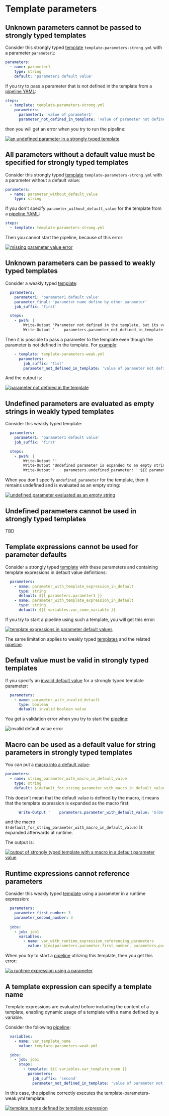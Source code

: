 # Template parameters

## Unknown parameters cannot be passed to strongly typed templates

Consider this strongly typed [template](https://github.com/JakubLinhart/AzureDevOpsBattlefield/blob/9ecd2d4b62ecbcca416f5729238c2aca64e619c5/pipelines/template-parameters-strong.yml) `template-parameters-strong.yml` with a parameter `parameter1`:

```yaml
parameters:
  - name: parameter1
    type: string
    default: 'parameter1 default value'
```

If you try to pass a parameter that is not defined in the template from a [pipeline YAML](https://github.com/JakubLinhart/AzureDevOpsBattlefield/blob/9ecd2d4b62ecbcca416f5729238c2aca64e619c5/pipelines/template-parameters-unknown-parameter-invalid.yml):

```yaml
steps:
  - template: template-parameters-strong.yml
    parameters:
      parameter1: 'value of parameter1'
      parameter_not_defined_in_template: 'value of parameter not defined in template'
```

then you will get an error when you try to run the pipeline:

[![an undefined parameter in a strongly typed template](images/template-parameters-unknown-parameter-output.png)](https://dev.azure.com/linj/AzureDevOpsBattleground/_build?definitionId=17&_a=summary) 

## All parameters without a default value must be specified for strongly typed templates

Consider this strongly typed [template](https://github.com/JakubLinhart/AzureDevOpsBattlefield/blob/5ba2104901341953f6e44041d0869ba6680aece2/pipelines/template-parameters-strong.yml) `template-parameters-strong.yml` with a parameter without a default value:

```yaml
parameters:
  - name: parameter_without_default_value
    type: string
```

If you don't specify `parameter_without_default_value` for the template from a [pipeline YAML](https://github.com/JakubLinhart/AzureDevOpsBattlefield/blob/main/pipelines/template-parameters-without-value-invalid.yml):

```yaml
steps:
  - template: template-parameters-strong.yml
```

Then you cannot start the pipeline, because of this error:

[![missing parameter value error](images/template-parameters-missing-parameter-value-error.png)](https://dev.azure.com/linj/AzureDevOpsBattleground/_build?definitionId=18&_a=summary)

## Unknown parameters can be passed to weakly typed templates

Consider a weakly typed [template](https://github.com/JakubLinhart/AzureDevOpsBattlefield/blob/8c84e1fc906578dc5a9a40c6ad4ed4b80576bca5/pipelines/template-parameters-weak.yml):

```yaml
  parameters:
    parameter1: 'parameter1 default value'
    parameter_final: 'parameter name define by other parameter'
    job_suffix: 'first'

  steps:
    - pwsh: |
        Write-Output 'Parameter not defined in the template, but its value is specified as a template argument.'
        Write-Output '    parameters.parameter_not_defined_in_template: ''${{ parameters.parameter_not_defined_in_template }}'''
```

Then it is possible to pass a parameter to the template even though the parameter is not defined in the template. For [example](https://github.com/JakubLinhart/AzureDevOpsBattlefield/blob/77e1e2854686fa6e83e174a5bca09f0e8bf4aef2/pipelines/template-parameters.yml#L28):

```yaml
    - template: template-parameters-weak.yml
      parameters:
        job_suffix: 'fist'
        parameter_not_defined_in_template: 'value of parameter not defined in the template'
```

And the output is:

[![parameter not defined in the template](images/template-parameters-not-defined-in-template-output.png)](https://dev.azure.com/linj/AzureDevOpsBattleground/_build/results?buildId=315&view=logs&j=639dafd1-9d08-5ba3-6aa9-ec5498121476&t=24face41-f372-5a6c-3571-dd84dc13970b&l=16)

## Undefined parameters are evaluated as empty strings in weakly typed templates

Consider this weakly typed template:

```yaml
  parameters:
    parameter1: 'parameter1 default value'
    job_suffix: 'first'

  steps:
    - pwsh: |
        Write-Output ''
        Write-Output 'Undefined parameter is expanded to an empty string.'
        Write-Output '    parameters.undefined_parameter: ''${{ parameters.undefined_parameter }}'''
```

When you don't specify `undefined_parameter` for the template, then it remains undefined and is evaluated as an empty string:

[![undefined parameter evaluated as an empty string](images/template-parameters-weak-undefined-parameter-output.png)](https://dev.azure.com/linj/AzureDevOpsBattleground/_build/results?buildId=315&view=logs&j=639dafd1-9d08-5ba3-6aa9-ec5498121476&t=24face41-f372-5a6c-3571-dd84dc13970b&l=18)

## Undefined parameters cannot be used in strongly typed templates

TBD

## Template expressions cannot be used for parameter defaults

Consider a strongly typed [template](https://github.com/JakubLinhart/AzureDevOpsBattlefield/blob/104d84b7a8599073912138ab33db3f72fedc3702/pipelines/template-parameters-strong-default-with-expression-invalid-template.yml) with these parameters and containing template expressions in default value definitions:

```yaml
  parameters:
    - name: parameter_with_template_expression_in_default
      type: string
      default: ${{ parameters.parameter1 }}
    - name: parameter_with_template_expression_in_default
      type: string
      default: ${{ variables.var_some_variable }}
```

If you try to start a pipeline using such a template, you will get this error:

[![template expressions in parameter default values](images/template-parameters-strong-default-with-expression-invalid-error.png)](https://dev.azure.com/linj/AzureDevOpsBattleground/_build?definitionId=19&_a=summary)

The same limitation applies to weakly typed [templates](https://github.com/JakubLinhart/AzureDevOpsBattlefield/blob/main/pipelines/template-parameters-weak-default-with-expression-invalid-template.yml) and the related [pipeline](https://dev.azure.com/linj/AzureDevOpsBattleground/_build?definitionId=20&_a=summary).

## Default value must be valid in strongly typed templates

If you specify an [invalid default value](https://github.com/JakubLinhart/AzureDevOpsBattlefield/blob/5af8c3b0ee84d8c2a1de858df43dcb13edaa4d06/pipelines/template-parameters-strong-invalid-default-template-invalid.yml#L1C1-L4C35) for a strongly typed template parameter:

```yaml
  parameters:
    - name: parameter_with_invalid_default
      type: boolean
      default: invalid boolean value
```

You get a validation error when you try to start the [pipeline](https://linj.visualstudio.com/AzureDevOpsBattleground/_build?definitionId=38&_a=summary):

![invalid default value error](images/template-parameters-strong-invalid-default-invalid-error.png)

## Macro can be used as a default value for string parameters in strongly typed templates

You can put a [macro into a default value](https://github.com/JakubLinhart/AzureDevOpsBattlefield/blob/6f571b66cd01b395e5bfce551a471b01856aabff/pipelines/template-parameters-strong.yml#L8C1-L10C73):

```yaml
parameters:
  - name: string_parameter_with_macro_in_default_value
    type: string
    default: $(default_for_string_parameter_with_macro_in_default_value)
```

This doesn't mean that the default value is defined by the macro, it means that the template expression is expanded as the macro first:

```yaml
      Write-Output '    parameters.parameter_with_default_value: '$(default_for_string_parameter_with_macro_in_default_value)'''
```

and the macro `$(default_for_string_parameter_with_macro_in_default_value)` is expanded afterwards at runtime.

The output is:

[![output of strongly typed template with a macro in a default parameter value](images/template-parameters-strong-macro-in-default-output.png)](https://linj.visualstudio.com/AzureDevOpsBattleground/_build/results?buildId=466&view=logs&j=0ab14b9f-e499-56d5-97b1-fd98b70ea339&t=aea10b75-600d-5f48-c6bd-c7e57f978ade&l=19)

## Runtime expressions cannot reference parameters

Consider this weakly typed [template](https://github.com/JakubLinhart/AzureDevOpsBattlefield/blob/55beb685f924d546a0cb58130dfea3d000e35c29/pipelines/template-parameters-weak-runtime-expression-with-parameter-invalid-template.yml) using a parameter in a runtime expression:

```yaml
  parameters:
    parameter_first_number: 3
    parameter_second_number: 3
  
  jobs:
    - job: job1
      variables:
        - name: var_with_runtime_expression_referencing_parameters
          value: $[eq(parameters.parameter_first_number, parameters.parameter_second_number)]
```

When you try to start a [pipeline](https://dev.azure.com/linj/AzureDevOpsBattleground/_build?definitionId=21&_a=summary) utilizing this template, then you get this error:

[![a runtime expression using a parameter](images/template-parameters-weak-runtime-expression-with-parameter-error.png)](https://dev.azure.com/linj/AzureDevOpsBattleground/_build/results?buildId=305&view=results)

## A template expression can specify a template name

Template expressions are evaluated before including the content of a template, enabling dynamic usage of a template with a name defined by a variable.

Consider the following [pipeline](https://github.com/JakubLinhart/AzureDevOpsBattlefield/blob/3e1dc5cef42bc9e587294adfdd9ab6ea3dfc0926/pipelines/template-parameters.yml#L30):

```yaml
  variables:
    - name: var_template_name
      value: template-parameters-weak.yml

  jobs:
    - job: job1
      steps:
        - template: ${{ variables.var_template_name }}
          parameters:
            job_suffix: 'second'
            parameter_not_defined_in_template: 'value of parameter not defined in template'
```

In this case, the pipeline correctly executes the template-parameters-weak.yml template:

[![template name defined by template expression](images/template-parameters-expression-as-template-name.png)](https://dev.azure.com/linj/AzureDevOpsBattleground/_build/results?buildId=308&view=logs&j=22c52269-d8a2-54ec-0d9c-8f4cb7759146&t=16dbadd7-cbd8-5619-9edd-8ba5df7dae3a&l=12)

